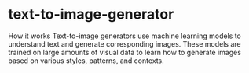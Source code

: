 # text-to-image-generator

How it works
Text-to-image generators use machine learning models to understand text and generate corresponding images. These models are trained on large amounts of visual data to learn how to generate images based on various styles, patterns, and contexts. 

